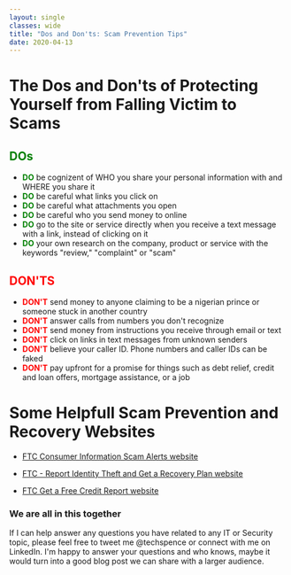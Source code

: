 ```yaml
---
layout: single
classes: wide
title: "Dos and Don'ts: Scam Prevention Tips"
date: 2020-04-13
---
```


# The Dos and Don'ts of Protecting Yourself from Falling Victim to Scams

## <span style="color:green">DOs</span>
- <span style="color:green">**DO**</span> be cognizent of WHO you share your personal information with and WHERE you share it
- <span style="color:green">**DO**</span> be careful what links you click on
- <span style="color:green">**DO**</span> be careful what attachments you open
- <span style="color:green">**DO**</span> be careful who you send money to online
- <span style="color:green">**DO**</span> go to the site or service directly when you receive a text message with a link, instead of clicking on it
- <span style="color:green">**DO**</span> your own research on the company, product or service with the keywords "review," "complaint" or "scam"


## <span style="color:red">DON'TS</span>
- <span style="color:red">**DON'T**</span> send money to anyone claiming to be a nigerian prince or someone stuck in another country
- <span style="color:red">**DON'T**</span> answer calls from numbers you don't recognize
- <span style="color:red">**DON'T**</span> send money from instructions you receive through email or text
- <span style="color:red">**DON'T**</span> click on links in text messages from unknown senders
- <span style="color:red">**DON'T**</span> believe your caller ID. Phone numbers and caller IDs can be faked
- <span style="color:red">**DON'T**</span> pay upfront for a promise for things such as debt relief, credit and loan offers, mortgage assistance, or a job

# Some Helpfull Scam Prevention and Recovery Websites

- [FTC Consumer Information Scam Alerts website](https://www.consumer.ftc.gov/features/scam-alerts)

- [FTC - Report Identity Theft and Get a Recovery Plan website](https://www.identitytheft.gov/)

- [FTC Get a Free Credit Report website](https://www.consumer.ftc.gov/articles/0155-free-credit-reports)

### We are all in this together
If I can help answer any questions you have related to any IT or Security topic, please feel free to tweet me @techspence or connect with me on LinkedIn. I'm happy to answer your questions and who knows, maybe it would turn into a good blog post we can share with a larger audience.
